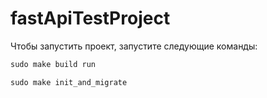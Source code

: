 # fastApiTestProject

Чтобы запустить проект, запустите следующие команды:

```cmd
sudo make build run
```

```cmd
sudo make init_and_migrate 
```